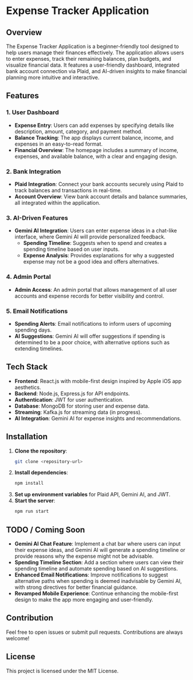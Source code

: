 # **Expense Tracker Application**

## **Overview**
The Expense Tracker Application is a beginner-friendly tool designed to help users manage their finances effectively. The application allows users to enter expenses, track their remaining balances, plan budgets, and visualize financial data. It features a user-friendly dashboard, integrated bank account connection via Plaid, and AI-driven insights to make financial planning more intuitive and interactive.

## **Features**

### **1. User Dashboard**
- **Expense Entry**: Users can add expenses by specifying details like description, amount, category, and payment method.
- **Balance Tracking**: The app displays current balance, income, and expenses in an easy-to-read format.
- **Financial Overview**: The homepage includes a summary of income, expenses, and available balance, with a clear and engaging design.

### **2. Bank Integration**
- **Plaid Integration**: Connect your bank accounts securely using Plaid to track balances and transactions in real-time.
- **Account Overview**: View bank account details and balance summaries, all integrated within the application.

### **3. AI-Driven Features**
- **Gemini AI Integration**: Users can enter expense ideas in a chat-like interface, where Gemini AI will provide personalized feedback.
  - **Spending Timeline**: Suggests when to spend and creates a spending timeline based on user inputs.
  - **Expense Analysis**: Provides explanations for why a suggested expense may not be a good idea and offers alternatives.

### **4. Admin Portal**
- **Admin Access**: An admin portal that allows management of all user accounts and expense records for better visibility and control.

### **5. Email Notifications**
- **Spending Alerts**: Email notifications to inform users of upcoming spending days.
- **AI Suggestions**: Gemini AI will offer suggestions if spending is determined to be a poor choice, with alternative options such as extending timelines.

## **Tech Stack**
- **Frontend**: React.js with mobile-first design inspired by Apple iOS app aesthetics.
- **Backend**: Node.js, Express.js for API endpoints.
- **Authentication**: JWT for user authentication.
- **Database**: MongoDB for storing user and expense data.
- **Streaming**: Kafka.js for streaming data (in progress).
- **AI Integration**: Gemini AI for expense insights and recommendations.

## **Installation**
1. **Clone the repository**:
   ```bash
   git clone <repository-url>
   ```
2. **Install dependencies**:
   ```bash
   npm install
   ```
3. **Set up environment variables** for Plaid API, Gemini AI, and JWT.
4. **Start the server**:
   ```bash
   npm run start
   ```

## **TODO / Coming Soon**
- **Gemini AI Chat Feature**: Implement a chat bar where users can input their expense ideas, and Gemini AI will generate a spending timeline or provide reasons why the expense might not be advisable.
- **Spending Timeline Section**: Add a section where users can view their spending timeline and automate spending based on AI suggestions.
- **Enhanced Email Notifications**: Improve notifications to suggest alternative paths when spending is deemed inadvisable by Gemini AI, with strong directives for better financial guidance.
- **Revamped Mobile Experience**: Continue enhancing the mobile-first design to make the app more engaging and user-friendly.

## **Contribution**
Feel free to open issues or submit pull requests. Contributions are always welcome!

## **License**
This project is licensed under the MIT License.

